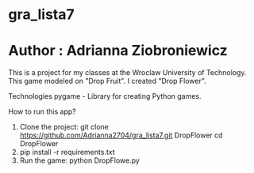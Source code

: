 # gra_lista7
# Author : Adrianna Ziobroniewicz

This is a project for my classes at the Wroclaw University of Technology. This game modeled on "Drop Fruit".
I created "Drop Flower".


Technologies
pygame - Library for creating Python games.


How to run this app?
1. Clone the project: git clone https://github.com/Adrianna2704/gra_lista7.git DropFlower
cd DropFlower
2. pip install -r requirements.txt
3. Run the game: python DropFlowe.py
